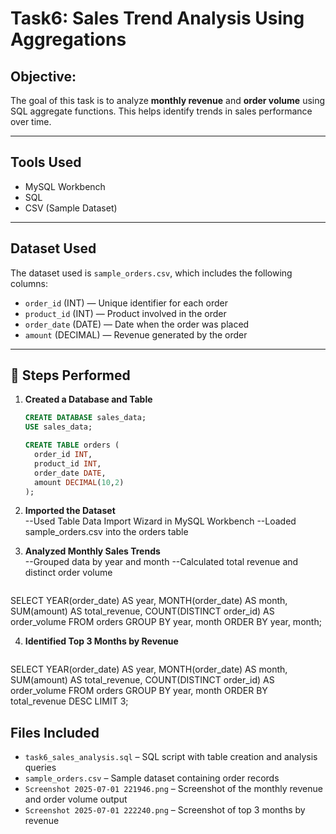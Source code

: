 # Task6: Sales Trend Analysis Using Aggregations

## Objective:
The goal of this task is to analyze **monthly revenue** and **order volume** using SQL aggregate functions. This helps identify trends in sales performance over time.

---

## Tools Used
- MySQL Workbench
- SQL
- CSV (Sample Dataset)

---

## Dataset Used
The dataset used is `sample_orders.csv`, which includes the following columns:
- `order_id` (INT) — Unique identifier for each order
- `product_id` (INT) — Product involved in the order
- `order_date` (DATE) — Date when the order was placed
- `amount` (DECIMAL) — Revenue generated by the order

---

## 🚀 Steps Performed

1. **Created a Database and Table**
   ```sql
   CREATE DATABASE sales_data;
   USE sales_data;

   CREATE TABLE orders (
     order_id INT,
     product_id INT,
     order_date DATE,
     amount DECIMAL(10,2)
   );

2. **Imported the Dataset**<br>
   --Used Table Data Import Wizard in MySQL Workbench
   --Loaded sample_orders.csv into the orders table
   
3. **Analyzed Monthly Sales Trends**<br>
   --Grouped data by year and month
   --Calculated total revenue and distinct order volume

   ```sql
SELECT
  YEAR(order_date) AS year,
  MONTH(order_date) AS month,
  SUM(amount) AS total_revenue,
  COUNT(DISTINCT order_id) AS order_volume
FROM orders
GROUP BY year, month
ORDER BY year, month;

4. **Identified Top 3 Months by Revenue**
   ```sql
SELECT
  YEAR(order_date) AS year,
  MONTH(order_date) AS month,
  SUM(amount) AS total_revenue,
  COUNT(DISTINCT order_id) AS order_volume
FROM orders
GROUP BY year, month
ORDER BY total_revenue DESC
LIMIT 3;

## Files Included
- `task6_sales_analysis.sql` – SQL script with table creation and analysis queries
- `sample_orders.csv` – Sample dataset containing order records
- `Screenshot 2025-07-01 221946.png` – Screenshot of the monthly revenue and order volume output
- `Screenshot 2025-07-01 222240.png` – Screenshot of top 3 months by revenue
